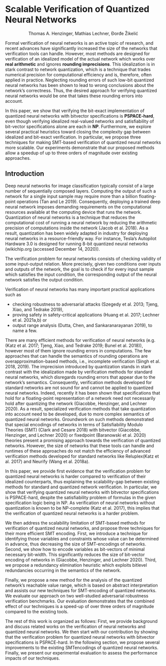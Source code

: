 # Scalable Verification of Quantized Neural Networks

<center>Thomas A. Henzinger, Mathias Lechner, Đorđe Žikelić</center>

Formal verification of neural networks is an active topic of research, and recent advances have significantly increased the size of the networks that verification tools can handle. However, most methods are designed for verification of an idealized model of the actual network which works over **real arithmetic** and ignores **rounding imprecisions**. This idealization is in stark contrast to network quantization, which is a technique that trades numerical precision for computational efficiency and is, therefore, often applied in practice. Neglecting rounding errors of such low-bit quantized neural networks has been shown to lead to wrong conclusions about the network’s correctness. Thus, the desired approach for verifying quantized neural networks would be one that takes these rounding errors into account. 

In this paper, we show that verifying the bit-exact implementation of quantized neural networks with bitvector specifications is **PSPACE-hard**, even though verifying idealized real-valued networks and satisfiability of bit-vector specifications alone are each in **NP**. Furthermore, we explore several practical heuristics toward closing the complexity gap between idealized and bit-exact verification. In particular, we propose three techniques for making SMT-based verification of quantized neural networks more scalable. Our experiments demonstrate that our proposed methods allow a speedup of up to three orders of magnitude over existing approaches.

## Introduction

Deep neural networks for image classification typically consist of a large number of sequentially composed layers. Computing the output of such a network for a single input sample may require more than a billion floating-point operations (Tan and Le 2019). Consequently, deploying a trained deep neural network imposes demanding requirements on the computational resources available at the computing device that runs the network. Quantization of neural networks is a technique that reduces the computational cost of running a neural network by reducing the arithmetic precision of computations inside the network (Jacob et al. 2018). As a result, quantization has been widely adapted in industry for deploying neural networks in a resource-friendly way. For instance, Tesla’s Autopilot Hardware 3.0 is designed for running 8-bit quantized neural networks (wikichip.org (accessed December 14, 2020)).

The verification problem for neural networks consists of checking validity of some input-output relation. More precisely, given two conditions over inputs and outputs of the network, the goal is to check if for every input sample which satisfies the input condition, the corresponding output of the neural network satisfies the output condition. 

Verification of neural networks has many important practical applications such as 

- checking robustness to adversarial attacks (Szegedy et al. 2013; Tjeng, Xiao, and Tedrake 2019), 
- proving safety in safety-critical applications (Huang et al. 2017; Lechner et al. 2021a,b) or 
- output range analysis (Dutta, Chen, and Sankaranarayanan 2019), to name a few. 

There are many efficient methods for verification of neural networks (e.g. (Katz et al. 2017; Tjeng, Xiao, and Tedrake 2019; Bunel et al. 2018)), however most of them ignore rounding errors in computations. The few approaches that can handle the semantics of rounding operations are overapproximation-based methods, i.e., incomplete verification (Singh et al. 2018, 2019). The imprecision introduced by quantization stands in stark contrast with the idealization made by verification methods for standard neural networks, which disregards rounding errors that appear due to the network’s semantics. Consequently, verification methods developed for standard networks are not sound for and cannot be applied to quantized neural networks. Indeed, recently it has been shown that specifications that hold for a floating-point representation of a network need not necessarily hold after quantizing the network (Giacobbe, Henzinger, and Lechner 2020). As a result, specialized verification methods that take quantization into account need to be developed, due to more complex semantics of quantized neural networks. Groundwork on such methods demonstrated that special encodings of networks in terms of Satisfiability Modulo Theories (SMT) (Clark and Cesare 2018) with bitvector (Giacobbe, Henzinger, and Lechner 2020) or fixedpoint (Baranowski et al. 2020) theories present a promising approach towards the verification of quantized networks. However, the size of networks that these tools can handle and runtimes of these approaches do not match the efficiency of advanced verification methods developed for standard networks like Reluplex(Katz et al. 2017) and Neurify (Wang et al. 2018a).

In this paper, we provide first evidence that the verification problem for quantized neural networks is harder compared to verification of their idealized counterparts, thus explaining the scalability-gap between existing methods for standard and quantized network verification. In particular, we show that verifying quantized neural networks with bitvector specifications is PSPACE-hard, despite the satisfiability problem of formulas in the given specification logic being in NP. As verification of neural networks without quantization is known to be NP-complete (Katz et al. 2017), this implies that the verification of quantized neural networks is a harder problem.

We then address the scalability limitation of SMT-based methods for verification of quantized neural networks, and propose three techniques for their more efficient SMT encoding. First, we introduce a technique for identifying those variables and constraints whose value can be determined in advance, thus decreasing the size of SMT-encodings of networks. Second, we show how to encode variables as bit-vectors of minimal necessary bit-width. This significantly reduces the size of bit-vector encoding of networks in (Giacobbe, Henzinger, and Lechner 2020). Third, we propose a redundancy elimination heuristic which exploits bitlevel redundancies occurring in the semantics of the network.

Finally, we propose a new method for the analysis of the quantized network’s reachable value range, which is based on abstract interpretation and assists our new techniques for SMT-encoding of quantized networks. We evaluate our approach on two well-studied adversarial robustness verification benchmarks. Our evaluation demonstrates that the combined effect of our techniques is a speed-up of over three orders of magnitude compared to the existing tools. 

The rest of this work is organized as follows: First, we provide background and discuss related works on the verification of neural networks and quantized neural networks. We then start with our contribution by showing that the verification problem for quantized neural networks with bitvector specifications is PSPACE-hard. In the following section, we propose several improvements to the existing SMTencodings of quantized neural networks. Finally, we present our experimental evaluation to assess the performance impacts of our techniques.